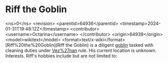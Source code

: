 # Riff the Goblin

 &lt;ns&gt;0&lt;/ns&gt;
 &lt;revision&gt;
 &lt;parentid&gt;64936&lt;/parentid&gt;
 &lt;timestamp&gt;2024-01-31T19:48:12Z&lt;/timestamp&gt;
 &lt;contributor&gt;
 &lt;username&gt;Octarina&lt;/username&gt;
 &lt;/contributor&gt;
 &lt;origin&gt;64938&lt;/origin&gt;
 &lt;model&gt;wikitext&lt;/model&gt;
 &lt;format&gt;text/x-wiki&lt;/format&gt;
[Riff%20the%20Goblin](Riff the Goblin) is a diligent [goblin](goblin) tasked with cleaning duties under [Vez%27nan](Vez'nan) rule. 
His current location is unknown. 
Interests.
Riff's hobbies include but are not limited to: